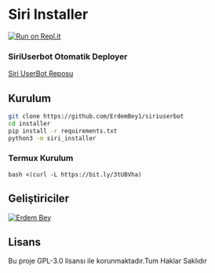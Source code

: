 # Siri Installer

[![Run on Repl.it](https://repl.it/badge/github/ErdemBey1/Siriinstaller)](https://repl.it/github/ErdemBey1/Siriinstaller)

### SiriUserbot Otomatik Deployer

[Siri UserBot Reposu](https://github.com/ErdemBey1/SiriUserBot)

## Kurulum
```sh
git clone https://github.com/ErdemBey1/siriuserbot 
cd installer
pip install -r requirements.txt
python3 -m siri_installer
```

### Termux Kurulum

``` bash <(curl -L https://bit.ly/3tUBVha) ```

## Geliştiriciler

[![Erdem Bey](https://github.com/erdembey1.png?size=100)](https://t.me/siriuserbot)

## Lisans
Bu proje GPL-3.0 lisansı ile korunmaktadır.Tum Haklar Saklıdır

